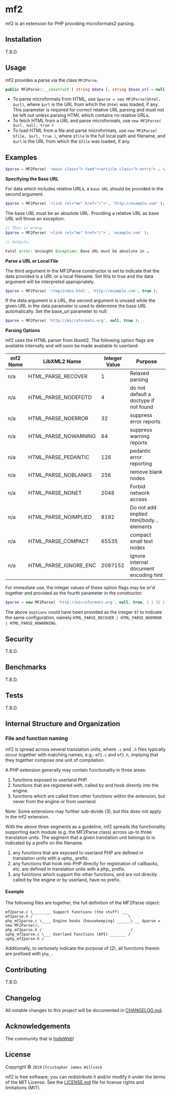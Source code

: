 # mf2

mf2 is an extension for PHP providing microformats2 parsing.

## Installation
T.B.D.

## Usage
mf2 provides a parse via the class `MF2Parse`. 

```php
public MF2Parse::__construct ( string $data [, string $base_url = null [, bool $data_is_url = FALSE [, int $options = 0 ]]] )
```

* To parse microformats from HTML, use `$parse = new MF2Parse($html, $url)`, where `$url` is the URL from which the `$html` was loaded, if any. This parameter is required for correct relative URL parsing and must not be left out unless parsing HTML which contains no relative URLs.
* To fetch HTML from a URL and parse microformats, use `new MF2Parse( $url, null, true )`
* To load HTML from a file and parse microformats, use `new MF2Parse( $file, $url, true )`, where `$file` is the full local path and filename, and `$url` is the URL from which the `$file` was loaded, if any.
 
## Examples
```php
$parse = MF2Parse( '<main class="h-feed"><article class="h-entry"> … </article> … </main>' );
```
__Specifying the Base URL__

For data which includes relative URLs, a `base URL` should be provided in the second argument:
```php
$parse = MF2Parse( '<link rel="me" href="/">', 'http://example.com' );
```

The base URL must be an absolute URL. Providing a relative URL as base URL will throw an exception:
```php
// This is wrong
$parse = MF2Parse( '<link rel="me" href="/">', 'example.com' );

// Outputs:

Fatal error: Uncaught Exception: Base URL must be absolute in …
```

__Parse a URL or Local File__

The third argument in the MF2Parse constructor is set to indicate that the data provided is a URL or a local filename. Set this to true and the data argument will be interpreted appropriately.
```php
$parse = MF2Parse( '/tmp/index.html', 'http://example.com', true );
```

If the data argument is a URL, the second argument is unused while the given URL in the data parameter is used to determine the base URL automatically. Set the base_url parameter to null:
```php
$parse = MF2Parse( 'http://microformats.org', null, true );
```

__Parsing Options__

mf2 uses the HTML parser from libxml2. The following option flags are available internally and will soon be made available to userland:

mf2 Name | LibXML2 Name | Integer Value | Purpose
-------- | ------------ | ------------- | -------
n/a | HTML_PARSE_RECOVER | 1 | Relaxed parsing
n/a | HTML_PARSE_NODEFDTD | 4 | do not default a doctype if not found
n/a | HTML_PARSE_NOERROR | 32 | suppress error reports
n/a | HTML_PARSE_NOWARNING | 64 | suppress warning reports
n/a | HTML_PARSE_PEDANTIC | 128 | pedantic error reporting
n/a | HTML_PARSE_NOBLANKS | 256 | remove blank nodes
n/a | HTML_PARSE_NONET | 2048 | Forbid network access
n/a | HTML_PARSE_NOIMPLIED | 8192 | Do not add implied html/body... elements
n/a | HTML_PARSE_COMPACT | 65535 | compact small text nodes
n/a | HTML_PARSE_IGNORE_ENC | 209<span></span>7152 | ignore internal document encoding hint

For immediate use, the integer values of these option flags may be or'd together and provided as the fourth parameter in the constructor:
```php
$parse = new MF2Parse( 'http://microformats.org', null, true, 1 | 32 | 64 );
```

The above `$options` could have been provided as the integer `97` to indicate the same configuration, namely `HTML_PARSE_RECOVER | HTML_PARSE_NOERROR | HTML_PARSE_NOWARNING`.

## Security
T.B.D.

## Benchmarks
T.B.D.

## Tests
T.B.D.

## Internal Structure and Organization
### File and function naming
mf2 is spread across several translation units, where `.c` and `.h` files typically occur together with matching names, e.g.: `mf2.c` and `mf2.h`, implying that they together compose one unit of compilation.

A PHP extension generally may contain functionality in three areas:
1. functions exposed to userland PHP.
2. functions that are registered with, called by and hook directly into the engine.
2. functions which are called from other functions within the extension, but never from the engine or from userland.

Note: Some extensions may further sub-divide (3), but this does not apply in the mf2 extension. 

With the above three segments as a guideline, mf2 spreads the functionality supporting each module (e.g. the MF2Parse class) across up-to three translation units. The segment that a given translation unit belongs to is indicated by a prefix on the filename.
1. any functions that are exposed to userland PHP are defined in translation units with a uphp\_ prefix.
2. any functions that hook into PHP directly for registration of callbacks, etc. are defined in translation units with a php\_ prefix.
3. any functions which support the other functions, and are not directly called by the engine or by userland, have no prefix.

#### Example
The following files are together, the full definition of the MF2Parse object:
```
mf2parse.c \________ Support functions (the stuff) ___
mf2parse.h /                                          \
php_mf2parse.c \____ Engine hooks (housekeeping) ______\ __ $parse = new MF2Parse();
php_mf2parse.h /                                       /
uphp_mf2parse.c \___ Userland functions (API) _______ /
uphp_mf2parse.h /
```

Additionally, to verbosely indicate the purpose of (2), all functions therein are prefixed with `php_`.


## Contributing
T.B.D.

## Changelog
All notable changes to this project will be documented in [CHANGELOG.md](CHANGELOG.md).

## Acknowledgements
The community that is [IndieWeb](https://indieweb.org/)!

## License
Copyright © `2019` `Christopher James Willcock`
 
mf2 is free software; you can redistribute it and/or modify it under the terms of the MIT License. See the [LICENSE.md](LICENSE.md) file for license rights and limitations (MIT).
